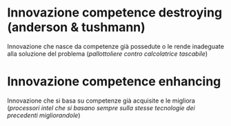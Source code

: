 # Innovazione competence destroying (anderson & tushmann) 

 Innovazione che nasce da competenze già possedute o le rende inadeguate alla soluzione del problema (*pallottoliere contro calcolatrice tascabile*)

# Innovazione competence enhancing

Innovazione che si basa su competenze già acquisite e le migliora (*processori intel che si basano sempre sulla stesse tecnologie dei precedenti migliorandole*)
